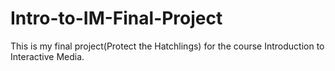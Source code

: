 # Intro-to-IM-Final-Project
This is my final project(Protect the Hatchlings) for the course Introduction to Interactive Media.
